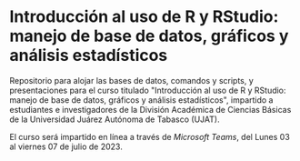 # Introducción al uso de R y RStudio: manejo de base de datos, gráficos y análisis estadísticos

Repositorio para alojar las bases de datos, comandos y scripts, y presentaciones para el curso titulado "Introducción al uso de R y RStudio: manejo de base de datos, gráficos y análisis estadísticos", impartido a estudiantes e investigadores de la División Académica de Ciencias Básicas de la Universidad Juárez Autónoma de Tabasco (UJAT).

El curso será impartido en línea a través de _Microsoft Teams_, del Lunes 03 al viernes 07 de julio de 2023.
